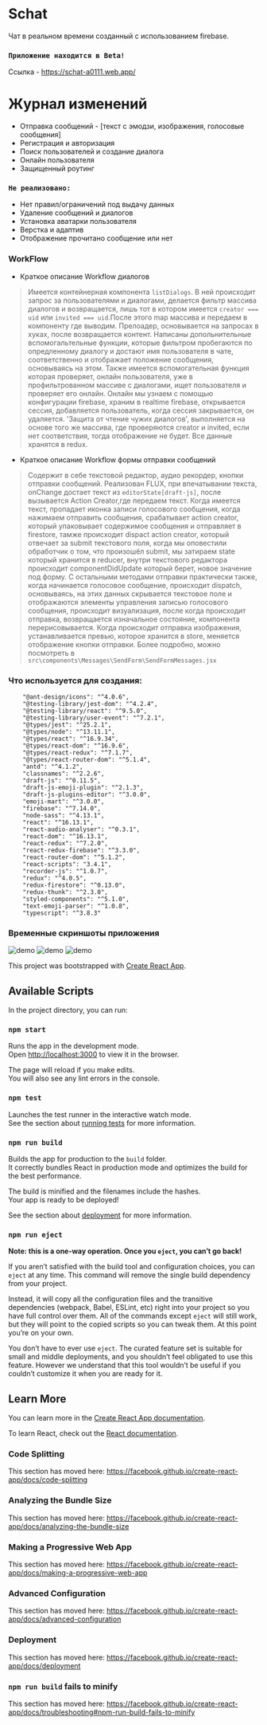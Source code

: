 # Schat

Чат в реальном времени созданный с использованием firebase. 
### `Приложение находится в Beta!`
Ссылка - https://schat-a0111.web.app/
#  Журнал изменений

  - Отправка сообщений - [текст с эмодзи, изображения, голосовые сообщения]
  - Регистрация и авторизация
  - Поиск пользователей и создание диалога
  - Онлайн пользователя
  - Защищенный роутинг
  
### `Не реализовано:`
  - Нет правил/ограничений под выдачу данных
  - Удаление сообщений и диалогов
  - Установка аватарки пользователя
  - Верстка и адаптив
  - Отображение прочитано сообщение или нет
  
### WorkFlow
- Краткое описание Workflow диалогов
> Имеется контейнерная компонента `listDialogs`.
В ней происходит запрос за пользователями и диалогами, делается
фильтр массива диалогов и возвращается, лишь тот в котором
имеется `creator === uid` или `invited === uid`.После этого
map массива и передаем в компоненту где выводим. Прелоадер,
основывается на запросах в хуках, после возвращается контент.
Написаны допольнительные вспомогальтельные функции, которые
фильтром пробегаются по опредленному диалогу и достают имя пользователя
в чате, соответственно и отображает положение сообщения, основываясь
на этом. Также имеется вспомогательная функция которая проверяет,
онлайн пользователя, уже в профильтрованном массиве с диалогами,
ищет пользователя и проверяет его онлайн. Онлайн мы узнаем с помощью
конфигурации firebase, храним в realtime firebase, открывается
сессия, добавляется пользователь, когда сессия закрывается, он удаляется.
'Защита от чтение чужих диалогов', выполняется на основе того же
массива, где проверяются creator и invited, если нет соответствия, тогда
отображение не будет.
Все данные хранятся в redux.
- Краткое описание Workflow формы отправки сообщений
> Содержит в себе текстовой редактор, аудио рекордер, кнопки отправки 
сообщений. Реализован FLUX, при впечатывании текста, onChange достает
текст из `editorState[draft-js]`, после вызывается Action Creator,где
передаем текст. Когда имеется текст, пропадает иконка записи
голосового сообщения, когда нажимаем отправить сообщения, срабатывает
action creator, который упаковывает содержимое сообщения и отправляет
в firestore, тамже происходит dispact action creator, который отвечает
за submit текстового поля, когда мы оповестили обработчик о том, что
произошёл submit, мы затираем state который хранится в reducer, внутри
текстового редактора происходит componentDidUpdate который берет, новое
значение под форму. С остальными методами отправки практически также,
когда начинается голосовое сообщение, происходит dispatch, основываясь, на
этих данных скрывается текстовое поле и отображаются элементы управления
записью голосового сообщения, происходит визуализация, после когда происходит
отправка, возвращается изначальное состояние, компонента перерисовывается.
Когда происходит отправка изображения, устанавливается превью, которое
хранится в store, меняется отображение кнопки отправки. Более подробно,
можно посмотреть в `src\components\Messages\SendForm\SendFormMessages.jsx`

### Что используется для создания:
        "@ant-design/icons": "^4.0.6",
        "@testing-library/jest-dom": "^4.2.4",
        "@testing-library/react": "^9.5.0",
        "@testing-library/user-event": "^7.2.1",
        "@types/jest": "^25.2.1",
        "@types/node": "^13.11.1",
        "@types/react": "^16.9.34",
        "@types/react-dom": "^16.9.6",
        "@types/react-redux": "^7.1.7",
        "@types/react-router-dom": "^5.1.4",
        "antd": "^4.1.2",
        "classnames": "^2.2.6",
        "draft-js": "^0.11.5",
        "draft-js-emoji-plugin": "^2.1.3",
        "draft-js-plugins-editor": "^3.0.0",
        "emoji-mart": "^3.0.0",
        "firebase": "^7.14.0",
        "node-sass": "^4.13.1",
        "react": "^16.13.1",
        "react-audio-analyser": "^0.3.1",
        "react-dom": "^16.13.1",
        "react-redux": "^7.2.0",
        "react-redux-firebase": "^3.3.0",
        "react-router-dom": "^5.1.2",
        "react-scripts": "3.4.1",
        "recorder-js": "^1.0.7",
        "redux": "^4.0.5",
        "redux-firestore": "^0.13.0",
        "redux-thunk": "^2.3.0",
        "styled-components": "^5.1.0",
        "text-emoji-parser": "^1.0.8",
        "typescript": "^3.8.3"

### Временные скриншоты приложения
![demo](https://github.com/sieugene/Schat/blob/master/src/ghImages/1.png?raw=true)
![demo](https://github.com/sieugene/Schat/blob/master/src/ghImages/2.png?raw=true)
![demo](https://github.com/sieugene/Schat/blob/master/src/ghImages/3.png?raw=true)

   This project was bootstrapped with [Create React App](https://github.com/facebook/create-react-app).

## Available Scripts

In the project directory, you can run:

### `npm start`

Runs the app in the development mode.<br />
Open [http://localhost:3000](http://localhost:3000) to view it in the browser.

The page will reload if you make edits.<br />
You will also see any lint errors in the console.

### `npm test`

Launches the test runner in the interactive watch mode.<br />
See the section about [running tests](https://facebook.github.io/create-react-app/docs/running-tests) for more information.

### `npm run build`

Builds the app for production to the `build` folder.<br />
It correctly bundles React in production mode and optimizes the build for the best performance.

The build is minified and the filenames include the hashes.<br />
Your app is ready to be deployed!

See the section about [deployment](https://facebook.github.io/create-react-app/docs/deployment) for more information.

### `npm run eject`

**Note: this is a one-way operation. Once you `eject`, you can’t go back!**

If you aren’t satisfied with the build tool and configuration choices, you can `eject` at any time. This command will remove the single build dependency from your project.

Instead, it will copy all the configuration files and the transitive dependencies (webpack, Babel, ESLint, etc) right into your project so you have full control over them. All of the commands except `eject` will still work, but they will point to the copied scripts so you can tweak them. At this point you’re on your own.

You don’t have to ever use `eject`. The curated feature set is suitable for small and middle deployments, and you shouldn’t feel obligated to use this feature. However we understand that this tool wouldn’t be useful if you couldn’t customize it when you are ready for it.

## Learn More

You can learn more in the [Create React App documentation](https://facebook.github.io/create-react-app/docs/getting-started).

To learn React, check out the [React documentation](https://reactjs.org/).

### Code Splitting

This section has moved here: https://facebook.github.io/create-react-app/docs/code-splitting

### Analyzing the Bundle Size

This section has moved here: https://facebook.github.io/create-react-app/docs/analyzing-the-bundle-size

### Making a Progressive Web App

This section has moved here: https://facebook.github.io/create-react-app/docs/making-a-progressive-web-app

### Advanced Configuration

This section has moved here: https://facebook.github.io/create-react-app/docs/advanced-configuration

### Deployment

This section has moved here: https://facebook.github.io/create-react-app/docs/deployment

### `npm run build` fails to minify

This section has moved here: https://facebook.github.io/create-react-app/docs/troubleshooting#npm-run-build-fails-to-minify

